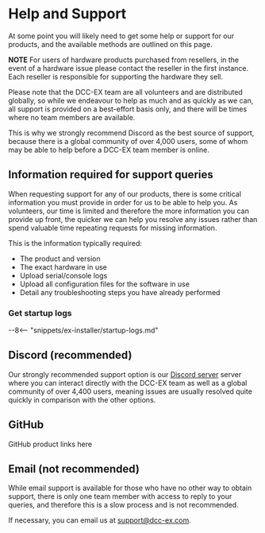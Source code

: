 # Help and Support

At some point you will likely need to get some help or support for our products, and the available methods are outlined on this page.

**NOTE** For users of hardware products purchased from resellers, in the event of a hardware issue please contact the reseller in the first instance. Each reseller is responsible for supporting the hardware they sell.

Please note that the DCC-EX team are all volunteers and are distributed globally, so while we endeavour to help as much and as quickly as we can, all support is provided on a best-effort basis only, and there will be times where no team members are available.

This is why we strongly recommend Discord as the best source of support, because there is a global community of over 4,000 users, some of whom may be able to help before a DCC-EX team member is online.

## Information required for support queries

When requesting support for any of our products, there is some critical information you must provide in order for us to be able to help you. As volunteers, our time is limited and therefore the more information you can provide up front, the quicker we can help you resolve any issues rather than spend valuable time repeating requests for missing information.

This is the information typically required:

- The product and version
- The exact hardware in use
- Upload serial/console logs
- Upload all configuration files for the software in use
- Detail any troubleshooting steps you have already performed

### Get startup logs

--8<-- "snippets/ex-installer/startup-logs.md"

## Discord (recommended)

Our strongly recommended support option is our [Discord server](/support/discord.md) server where you can interact directly with the DCC-EX team as well as a global community of over 4,400 users, meaning issues are usually resolved quite quickly in comparison with the other options.

## GitHub

GitHub product links here

## Email (not recommended)

While email support is available for those who have no other way to obtain support, there is only one team member with access to reply to your queries, and therefore this is a slow process and is not recommended.

If necessary, you can email us at <support@dcc-ex.com>.
